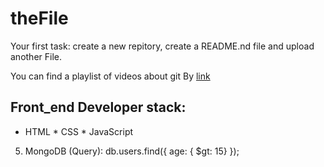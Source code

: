 # theFile
Your first task: create a new repitory, create a README.nd file and upload another File.

You can find a playlist of videos about git By [link](https://www.youtube.com/watch?v=KnINsmXT9_C)

## Front_end Developer stack:

* HTML
﻿﻿* CSS
﻿﻿* JavaScript
5. MongoDB (Query):
db.users.find({ age: { $gt: 15} });

